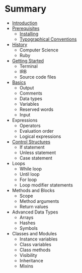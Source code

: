 # Summary

* [Introduction](README.md)
* [Prerequisites](prerequisites/README.md)
   * [Installing](prerequisites/installing.md)
   * [Typographical Conventions](prerequisites/typographical_conventions.md)
* [History](history/README.md)
   * Computer Science
   * Ruby
* [Getting Started](getting_started/README.md)
   * Terminal
   * IRB
   * Source code files
* [Basics](basics/README.md)
   * Output 
   * Comments
   * Data types
   * Variables
   * Reserved words
   * Input
* Expressions
   * Operators
   * Evaluation order
   * Logical expressions
* [Control Structures](flow_control/README.md)
   * If statement
   * Unless statement
   * Case statement
* Loops
   * While loop
   * Until loop
   * For loop
   * Loop modifier statements
* Methods and Blocks
   * Scope
   * Method arguments
   * Return values
* Advanced Data Types
   * Arrays
   * Hashes
   * Symbols
* Classes and Modules
   * Instance variables
   * Class variables
   * Class methods
   * Visibility
   * Inheritance
   * Mixins
